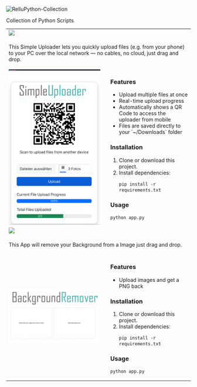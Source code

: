 ![RelluPython-Collection](https://img.relluem94.de/logos/main/rellupython_collection.png)


Collection of Python Scripts


<table>
  <tr>
    <td colspan="2">
      <img src="https://img.relluem94.de/logos/web/SimpleUploader.png">
    </td>
  </tr>
  <tr>
    <td colspan="2">
      <p>This Simple Uploader lets you quickly upload files (e.g. from your phone) to your PC over the local network — no cables, no cloud, just drag and drop.</p>
    </td>
  </tr>
  <tr>
    <td><img src="./img/SimpleUploader.png" alt="Simple Uploader" style="max-width: 250px;"></td>
    <td>
      <h3>Features</h3>
      <ul>
        <li>Upload multiple files at once</li>
        <li>Real-time upload progress</li>
        <li>Automatically shows a QR Code to access the uploader from mobile</li>
        <li>Files are saved directly to your `~/Downloads` folder</li>
      </ul>
      <h3>Installation</h3>
      <ol>
        <li>Clone or download this project.</li>
        <li>Install dependencies:</li>
        <pre><code>pip install -r requirements.txt</code></pre>
      </ol>
      <h3>Usage</h3>
      <pre><code>python app.py</code></pre>
    </td>
  </tr>
  <tr>
    <td colspan="2">
      <img src="https://img.relluem94.de/logos/web/BackgroundRemover.png">
    </td>
  </tr>
  <tr>
    <td colspan="2">
      <p>This App will remove your Background from a Image just drag and drop.</p>
    </td>
  </tr>
  <tr>
    <td><img src="./img/BackgroundRemover.png" alt="Background Remover" style="max-width: 250px;"></td>
    <td>
      <h3>Features</h3>
      <ul>
        <li>Upload images and get a PNG back</li>
      </ul>
      <h3>Installation</h3>
      <ol>
        <li>Clone or download this project.</li>
        <li>Install dependencies:</li>
        <pre><code>pip install -r requirements.txt</code></pre>
      </ol>
      <h3>Usage</h3>
      <pre><code>python app.py</code></pre>
    </td>
  </tr>
</table>
